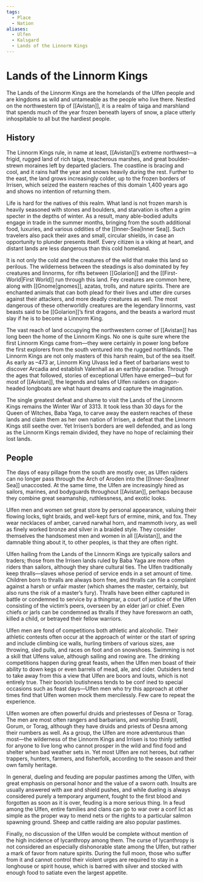 ```yaml
---
tags:
  - Place
  - Nation
aliases:
  - Ulfen
  - Kalsgard
  - Lands of the Linnorm Kings
---
```

# Lands of the Linnorm Kings
The Lands of the Linnorm Kings are the homelands of the Ulfen people and are kingdoms as wild and untameable as the people who live there. Nestled on the northwestern tip of [[Avistan]], it is a realm of taiga and marshland that spends much of the year frozen beneath layers of snow, a place utterly inhospitable to all but the hardiest people.

## History
The Linnorm Kings rule, in name at least, [[Avistan]]’s extreme northwest—a frigid, rugged land of rich taiga, treacherous marshes, and great boulder-strewn moraines left by departed glaciers. The coastline is bracing and cool, and it rains half the year and snows heavily during the rest. Further to the east, the land grows increasingly colder, up to the frozen borders of Irrisen, which seized the eastern reaches of this domain 1,400 years ago and shows no intention of returning them.

Life is hard for the natives of this realm. What land is not frozen marsh is heavily seasoned with stones and boulders, and starvation is often a grim specter in the depths of winter. As a result, many able-bodied adults engage in trade in the summer months, bringing from the south additional food, luxuries, and various oddities of the [[Inner-Sea|Inner Sea]]. Such travelers also pack their axes and small, circular shields, in case an opportunity to plunder presents itself. Every citizen is a viking at heart, and distant lands are less dangerous than this cold homeland.

It is not only the cold and the creatures of the wild that make this land so perilous. The wilderness between the steadings is also dominated by fey creatures and linnorms, for rifts between [[Golarion]] and the [[First-World|First World]] run through this land. Fey creatures are common here, along with [[Gnome|gnomes]], azatas, trolls, and nature spirits. There are enchanted animals that can both plead for their lives and utter dire curses against their attackers, and more deadly creatures as well. The most dangerous of these otherworldly creatures are the legendary linnorms, vast beasts said to be [[Golarion]]’s first dragons, and the beasts a warlord must slay if he is to become a Linnorm King.

The vast reach of land occupying the northwestern corner of [[Avistan]] has long been the home of the Linnorm Kings. No one is quite sure where the first Linnorm Kings came from—they were certainly in power long before the first explorers from the south ventured into the rugged northlands. The Linnorm Kings are not only masters of this harsh realm, but of the sea itself. As early as –473 ar, Linnorm King Ulvass led a fleet of barbarians west to discover Arcadia and establish Valenhall as an earthly paradise. Through the ages that followed, stories of exceptional Ulfen have emerged—but for most of [[Avistan]], the legends and tales of Ulfen raiders on dragon- headed longboats are what haunt dreams and capture the imagination.

The single greatest defeat and shame to visit the Lands of the Linnorm Kings remains the Winter War of 3313. It took less than 30 days for the Queen of Witches, Baba Yaga, to carve away the eastern reaches of these lands and claim them as her own nation of Irrisen, a defeat that the Linnorm Kings still seethe over. Yet Irrisen’s borders are well defended, and as long as the Linnorm Kings remain divided, they have no hope of reclaiming their lost lands.
## People
The days of easy pillage from the south are mostly over, as Ulfen raiders can no longer pass through the Arch of Aroden into the [[Inner-Sea|Inner Sea]] unaccosted. At the same time, the Ulfen are increasingly hired as sailors, marines, and bodyguards throughout [[Avistan]], perhaps because they combine great seamanship, ruthlessness, and exotic looks.

Ulfen men and women set great store by personal appearance, valuing their flowing locks, tight braids, and well-kept furs of ermine, mink, and fox. They wear necklaces of amber, carved narwhal horn, and mammoth ivory, as well as finely worked bronze and silver in a braided style. They consider themselves the handsomest men and women in all [[Avistan]], and the damnable thing about it, to other peoples, is that they are often right.

Ulfen hailing from the Lands of the Linnorm Kings are typically sailors and traders; those from the Irrisen lands ruled by Baba Yaga are more often riders than sailors, although they share cultural ties. The Ulfen traditionally keep thralls—slaves whose period of service ends in a set amount of time. Children born to thralls are always born free, and thralls can file a complaint against a harsh or unfair master (which shames the master, certainly, but also runs the risk of a master’s fury). Thralls have been either captured in battle or condemned to service by a thingmar, a court of justice of the Ulfen consisting of the victim’s peers, overseen by an elder jarl or chief. Even chiefs or jarls can be condemned as thralls if they have foresworn an oath, killed a child, or betrayed their fellow warriors.

Ulfen men are fond of competitions both athletic and alcoholic. Their athletic contests often occur at the approach of winter or the start of spring and include climbing ice walls, hurling timbers of various sizes, axe throwing, sled pulls, and races on foot and on snowshoes. Swimming is not a skill that Ulfens value, although sailing and rowing are. The drinking competitions happen during great feasts, when the Ulfen men boast of their ability to down kegs or even barrels of mead, ale, and cider. Outsiders tend to take away from this a view that Ulfen are boors and louts, which is not entirely true. Their boorish loutishness tends to be conf ined to special occasions such as feast days—Ulfen men who try this approach at other times find that Ulfen women mock them mercilessly. Few care to repeat the experience.

Ulfen women are often powerful druids and priestesses of Desna or Torag. The men are most often rangers and barbarians, and worship Erastil, Gorum, or Torag, although they have druids and priests of Desna among their numbers as well. As a group, the Ulfen are more adventurous than most—the wilderness of the Linnorm Kings and Irrisen is too thinly settled for anyone to live long who cannot prosper in the wild and find food and shelter when bad weather sets in. Yet most Ulfen are not heroes, but rather trappers, hunters, farmers, and fisherfolk, according to the season and their own family heritage.

In general, dueling and feuding are popular pastimes among the Ulfen, with great emphasis on personal honor and the value of a sworn oath. Insults are usually answered with axe and shield pushes, and while dueling is always considered purely a temporary argument, fought to the first blood and forgotten as soon as it is over, feuding is a more serious thing. In a feud among the Ulfen, entire families and clans can go to war over a conf lict as simple as the proper way to mend nets or the rights to a particular salmon spawning ground. Sheep and cattle raiding are also popular pastimes.

Finally, no discussion of the Ulfen would be complete without mention of the high incidence of lycanthropy among them. The curse of lycanthropy is not considered an especially dishonorable state among the Ulfen, but rather a mark of favor from nature spirits. During the full moon, those who suffer from it and cannot control their violent urges are required to stay in a longhouse or spirit house, which is barred with silver and stocked with enough food to satiate even the largest appetite. 